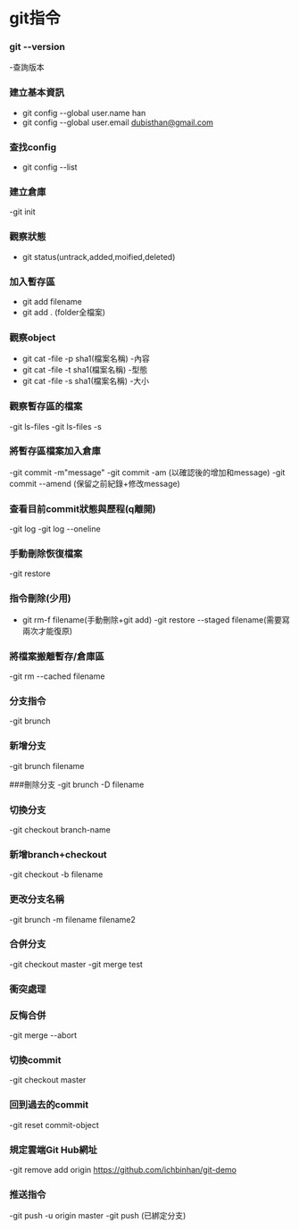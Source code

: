 # git指令

### git --version 
-查詢版本

### 建立基本資訊
- git config --global user.name han
- git config --global user.email dubisthan@gmail.com

### 查找config
- git config --list

### 建立倉庫
-git init

### 觀察狀態
- git status(untrack,added,moified,deleted)

### 加入暫存區
- git add filename
- git add . (folder全檔案)

### 觀察object
- git cat -file -p sha1(檔案名稱)
   -內容
- git cat -file -t sha1(檔案名稱)
 -型態
- git cat -file -s sha1(檔案名稱)
 -大小

### 觀察暫存區的檔案
-git ls-files
-git ls-files -s

### 將暫存區檔案加入倉庫
-git commit -m"message"
-git commit -am  (以確認後的增加和message)
-git commit --amend (保留之前紀錄+修改message)

### 查看目前commit狀態與歷程(q離開)
-git log
-git log --oneline

### 手動刪除恢復檔案
-git restore

### 指令刪除(少用)
- git rm-f filename(手動刪除+git add)
	-git restore --staged filename(需要寫兩次才能復原)

### 將檔案搬離暫存/倉庫區
-git rm --cached filename

### 分支指令
-git brunch

### 新增分支
-git brunch filename

###刪除分支
-git brunch -D filename

### 切換分支
-git checkout branch-name
 
### 新增branch+checkout
-git checkout -b filename 

### 更改分支名稱
-git brunch -m filename filename2 

### 合併分支
-git checkout master
	-git merge test

### 衝突處理 

### 反悔合併
-git merge --abort

### 切換commit
-git checkout master

### 回到過去的commit
-git reset commit-object

### 規定雲端Git Hub網址
-git remove add origin https://github.com/ichbinhan/git-demo

### 推送指令
-git push -u origin master
-git push (已綁定分支)